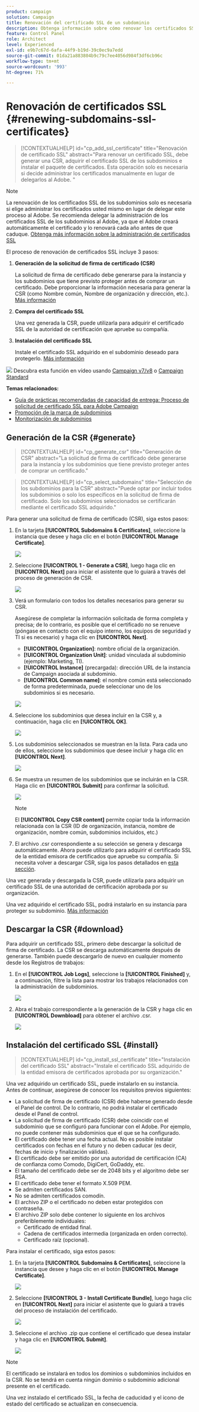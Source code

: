 ```yaml
---
product: campaign
solution: Campaign
title: Renovación del certificado SSL de un subdominio
description: Obtenga información sobre cómo renovar los certificados SSL de los subdominios
feature: Control Panel
role: Architect
level: Experienced
exl-id: e9b7c67d-6afa-44f9-b19d-39c0ec9a7edd
source-git-commit: 01da21a883804b9c79c7ee4056d984f3df6cb96c
workflow-type: tm+mt
source-wordcount: '993'
ht-degree: 71%

---
```


# Renovación de certificados SSL {#renewing-subdomains-ssl-certificates}

>[!CONTEXTUALHELP]
>id="cp_add_ssl_certificate"
>title="Renovación de certificado SSL"
>abstract="Para renovar un certificado SSL, debe generar una CSR, adquirir el certificado SSL de los subdominios e instalar el paquete de certificados. Esta operación solo es necesaria si decide administrar los certificados manualmente en lugar de delegarlos al Adobe. "

>[!NOTE]
>
>La renovación de los certificados SSL de los subdominios solo es necesaria si elige administrar los certificados usted mismo en lugar de delegar este proceso al Adobe. Se recomienda delegar la administración de los certificados SSL de los subdominios al Adobe, ya que el Adobe creará automáticamente el certificado y lo renovará cada año antes de que caduque. [Obtenga más información sobre la administración de certificados SSL](monitoring-ssl-certificates.md#management)

El proceso de renovación de certificados SSL incluye 3 pasos:

1. **Generación de la solicitud de firma de certificado (CSR)**

   La solicitud de firma de certificado debe generarse para la instancia y los subdominios que tiene previsto proteger antes de comprar un certificado.  Debe proporcionar la información necesaria para generar la CSR (como Nombre común, Nombre de organización y dirección, etc.). [Más información](#generate)

1. **Compra del certificado SSL**

   Una vez generada la CSR, puede utilizarla para adquirir el certificado SSL de la autoridad de certificación que apruebe su compañía.

1. **Instalación del certificado SSL**

   Instale el certificado SSL adquirido en el subdominio deseado para protegerlo. [Más información](#install)

![](assets/do-not-localize/how-to-video.png) Descubra esta función en vídeo usando [Campaign v7/v8](https://experienceleague.adobe.com/docs/campaign-classic-learn/control-panel/subdomains-and-certificates/adding-ssl-certificates.html?lang=es#subdomains-and-certificates) o [Campaign Standard](https://experienceleague.adobe.com/docs/campaign-standard-learn/control-panel/subdomains-and-certificates/adding-ssl-certificates.html?lang=es#adding-ssl-certificates)

**Temas relacionados:**

* [Guía de prácticas recomendadas de capacidad de entrega: Proceso de solicitud de certificado SSL para Adobe Campaign](https://experienceleague.adobe.com/docs/deliverability-learn/deliverability-best-practice-guide/additional-resources/campaign/ac-ssl-certificate-request.html?lang=es)
* [Promoción de la marca de subdominios](../../subdomains-certificates/using/subdomains-branding.md)
* [Monitorización de subdominios](../../subdomains-certificates/using/monitoring-subdomains.md)

## Generación de la CSR {#generate}

>[!CONTEXTUALHELP]
>id="cp_generate_csr"
>title="Generación de CSR"
>abstract="La solicitud de firma de certificado debe generarse para la instancia y los subdominios que tiene previsto proteger antes de comprar un certificado."

>[!CONTEXTUALHELP]
>id="cp_select_subdomains"
>title="Selección de los subdominios para la CSR"
>abstract="Puede optar por incluir todos los subdominios o solo los específicos en la solicitud de firma de certificado. Solo los subdominios seleccionados se certificarán mediante el certificado SSL adquirido."

Para generar una solicitud de firma de certificado (CSR), siga estos pasos:

1. En la tarjeta **[!UICONTROL Subdomains & Certificates]**, seleccione la instancia que desee y haga clic en el botón **[!UICONTROL Manage Certificate]**.

   ![](assets/renewal1.png)

1. Seleccione **[!UICONTROL 1 - Generate a CSR]**, luego haga clic en **[!UICONTROL Next]** para iniciar el asistente que lo guiará a través del proceso de generación de CSR.

   ![](assets/renewal2.png)

1. Verá un formulario con todos los detalles necesarios para generar su CSR.

   Asegúrese de completar la información solicitada de forma completa y precisa; de lo contrario, es posible que el certificado no se renueve (póngase en contacto con el equipo interno, los equipos de seguridad y TI si es necesario) y haga clic en **[!UICONTROL Next]**.

   * **[!UICONTROL Organization]**: nombre oficial de la organización.
   * **[!UICONTROL Organization Unit]**: unidad vinculada al subdominio (ejemplo: Marketing, TI).
   * **[!UICONTROL Instance]** (precargada): dirección URL de la instancia de Campaign asociada al subdominio.
   * **[!UICONTROL Common name]**: el nombre común está seleccionado de forma predeterminada, puede seleccionar uno de los subdominios si es necesario.

   ![](assets/renewal3.png)

1. Seleccione los subdominios que desea incluir en la CSR y, a continuación, haga clic en **[!UICONTROL OK]**.

   ![](assets/renewal4.png)

1. Los subdominios seleccionados se muestran en la lista. Para cada uno de ellos, seleccione los subdominios que desee incluir y haga clic en **[!UICONTROL Next]**.

   ![](assets/renewal5.png)

1. Se muestra un resumen de los subdominios que se incluirán en la CSR. Haga clic en **[!UICONTROL Submit]** para confirmar la solicitud.

   ![](assets/renewal6.png)

   >[!NOTE]
   >
   >El **[!UICONTROL Copy CSR content]** permite copiar toda la información relacionada con la CSR (ID de organización, instancia, nombre de organización, nombre común, subdominios incluidos, etc.)

1. El archivo .csr correspondiente a su selección se genera y descarga automáticamente. Ahora puede utilizarlo para adquirir el certificado SSL de la entidad emisora de certificados que apruebe su compañía. Si necesita volver a descargar CSR, siga los pasos detallados en [esta sección](#download).

Una vez generada y descargada la CSR, puede utilizarla para adquirir un certificado SSL de una autoridad de certificación aprobada por su organización.

Una vez adquirido el certificado SSL, podrá instalarlo en su instancia para proteger su subdominio. [Más información](#install)

## Descargar la CSR {#download}

Para adquirir un certificado SSL, primero debe descargar la solicitud de firma de certificado. La CSR se descarga automáticamente después de generarse. También puede descargarlo de nuevo en cualquier momento desde los Registros de trabajos:

1. En el **[!UICONTROL Job Logs]**, seleccione la **[!UICONTROL Finished]** y, a continuación, filtre la lista para mostrar los trabajos relacionados con la administración de subdominios.

   ![](assets/renewal-download.png)

1. Abra el trabajo correspondiente a la generación de la CSR y haga clic en **[!UICONTROL Downbload]** para obtener el archivo .csr.

   ![](assets/renewal-download-button.png)

## Instalación del certificado SSL {#install}

>[!CONTEXTUALHELP]
>id="cp_install_ssl_certificate"
>title="Instalación del certificado SSL"
>abstract="Instale el certificado SSL adquirido de la entidad emisora de certificados aprobada por su organización."

Una vez adquirido un certificado SSL, puede instalarlo en su instancia. Antes de continuar, asegúrese de conocer los requisitos previos siguientes:

* La solicitud de firma de certificado (CSR) debe haberse generado desde el Panel de control. De lo contrario, no podrá instalar el certificado desde el Panel de control.
* La solicitud de firma de certificado (CSR) debe coincidir con el subdominio que se configuró para funcionar con el Adobe. Por ejemplo, no puede contener más subdominios que el que se ha configurado.
* El certificado debe tener una fecha actual. No es posible instalar certificados con fechas en el futuro y no deben caducar (es decir, fechas de inicio y finalización válidas).
* El certificado debe ser emitido por una autoridad de certificación (CA) de confianza como Comodo, DigiCert, GoDaddy, etc.
* El tamaño del certificado debe ser de 2048 bits y el algoritmo debe ser RSA.
* El certificado debe tener el formato X.509 PEM.
* Se admiten certificados SAN.
* No se admiten certificados comodín.
* El archivo ZIP o el certificado no deben estar protegidos con contraseña.
* El archivo ZIP solo debe contener lo siguiente en los archivos preferiblemente individuales:
   * Certificado de entidad final.
   * Cadena de certificados intermedia (organizada en orden correcto).
   * Certificado raíz (opcional).

Para instalar el certificado, siga estos pasos:

1. En la tarjeta **[!UICONTROL Subdomains & Certificates]**, seleccione la instancia que desee y haga clic en el botón **[!UICONTROL Manage Certificate]**.

   ![](assets/renewal1.png)

1. Seleccione **[!UICONTROL 3 - Install Certificate Bundle]**, luego haga clic en **[!UICONTROL Next]** para iniciar el asistente que lo guiará a través del proceso de instalación del certificado.

   ![](assets/install1.png)

1. Seleccione el archivo .zip que contiene el certificado que desea instalar y haga clic en **[!UICONTROL Submit]**.

   ![](assets/install2.png)

>[!NOTE]
>
>El certificado se instalará en todos los dominios o subdominios incluidos en la CSR. No se tendrá en cuenta ningún dominio o subdominio adicional presente en el certificado.

Una vez instalado el certificado SSL, la fecha de caducidad y el icono de estado del certificado se actualizan en consecuencia.
